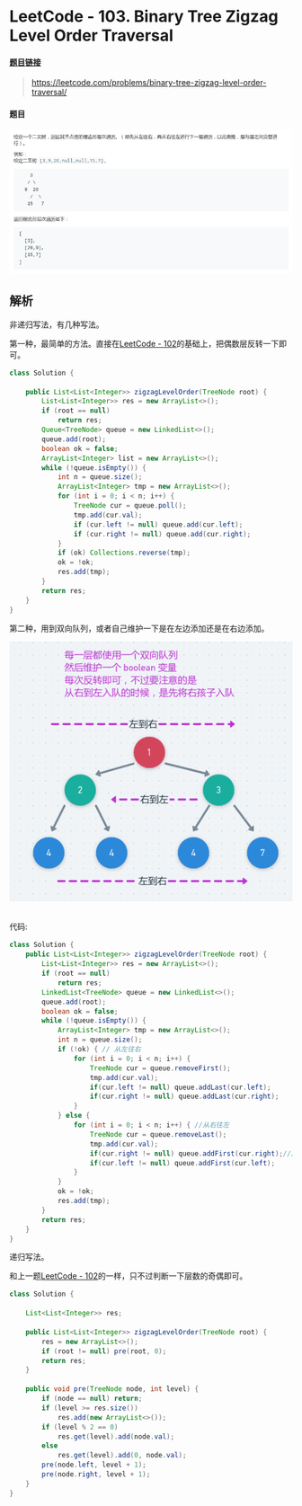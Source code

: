 # LeetCode - 103. Binary Tree Zigzag Level Order Traversal

#### [题目链接](https://leetcode.com/problems/binary-tree-zigzag-level-order-traversal/)

> https://leetcode.com/problems/binary-tree-zigzag-level-order-traversal/

#### 题目

![1554705962248](assets/1554705962248.png)

## 解析

非递归写法，有几种写法。

第一种，最简单的方法。直接在[LeetCode - 102](https://github.com/ZXZxin/ZXBlog/blob/master/%E5%88%B7%E9%A2%98/LeetCode/Tree/LeetCode%20-%20102.%20Binary%20Tree%20Level%20Order%20Traversal(%E5%B1%82%E6%AC%A1%E9%81%8D%E5%8E%86%E4%BF%9D%E5%AD%98).md)的基础上，把偶数层反转一下即可。

```java
class Solution {

    public List<List<Integer>> zigzagLevelOrder(TreeNode root) {
        List<List<Integer>> res = new ArrayList<>();
        if (root == null)
            return res;
        Queue<TreeNode> queue = new LinkedList<>();
        queue.add(root); 
        boolean ok = false;
        ArrayList<Integer> list = new ArrayList<>();
        while (!queue.isEmpty()) {
            int n = queue.size();
            ArrayList<Integer> tmp = new ArrayList<>();
            for (int i = 0; i < n; i++) {
                TreeNode cur = queue.poll();
                tmp.add(cur.val);
                if (cur.left != null) queue.add(cur.left);
                if (cur.right != null) queue.add(cur.right);
            }
            if (ok) Collections.reverse(tmp);
            ok = !ok;
            res.add(tmp);
        }
        return res;
    }
}
```

第二种，用到双向队列，或者自己维护一下是在左边添加还是在右边添加。

<div align="center"><img src="assets/1554707366520.png"></div><br>

代码:

```java
class Solution {
    public List<List<Integer>> zigzagLevelOrder(TreeNode root) {
        List<List<Integer>> res = new ArrayList<>();
        if (root == null)
            return res;
        LinkedList<TreeNode> queue = new LinkedList<>();
        queue.add(root);
        boolean ok = false;
        while (!queue.isEmpty()) {
            ArrayList<Integer> tmp = new ArrayList<>();
            int n = queue.size();
            if (!ok) { // 从左往右
                for (int i = 0; i < n; i++) {
                    TreeNode cur = queue.removeFirst();
                    tmp.add(cur.val);
                    if(cur.left != null) queue.addLast(cur.left);
                    if(cur.right != null) queue.addLast(cur.right);
                }
            } else {
                for (int i = 0; i < n; i++) { //从右往左
                    TreeNode cur = queue.removeLast();
                    tmp.add(cur.val);
                    if(cur.right != null) queue.addFirst(cur.right);//从右往左要先添加右孩子
                    if(cur.left != null) queue.addFirst(cur.left);
                }
            }
            ok = !ok;
            res.add(tmp);
        }
        return res;
    }
}
```

递归写法。

和上一题[LeetCode - 102](https://github.com/ZXZxin/ZXBlog/blob/master/%E5%88%B7%E9%A2%98/LeetCode/Tree/LeetCode%20-%20102.%20Binary%20Tree%20Level%20Order%20Traversal(%E5%B1%82%E6%AC%A1%E9%81%8D%E5%8E%86%E4%BF%9D%E5%AD%98).md)的一样，只不过判断一下层数的奇偶即可。

```java
class Solution {

    List<List<Integer>> res;

    public List<List<Integer>> zigzagLevelOrder(TreeNode root) {
        res = new ArrayList<>();
        if (root != null) pre(root, 0);
        return res;
    }

    public void pre(TreeNode node, int level) {
        if (node == null) return;
        if (level >= res.size())
            res.add(new ArrayList<>());
        if (level % 2 == 0)
            res.get(level).add(node.val);
        else
            res.get(level).add(0, node.val);
        pre(node.left, level + 1);
        pre(node.right, level + 1);
    }
}
```

